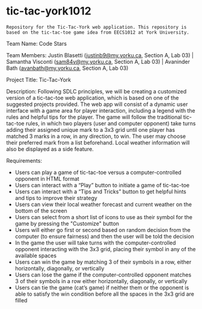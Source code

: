# tic-tac-york1012
	Repository for the Tic-Tac-York web application. This repository is based on the tic-tac-toe game idea from EECS1012 at York University.

Team Name: Code Stars

Team Members: Justin Blasetti (justinb9@my.yorku.ca, Section A, Lab 03) | Samantha Visconti (sam84v@my.yorku.ca, Section A, Lab 03) | Avaninder Bath (avanbath@my.yorku.ca, Section A, Lab 03)

Project Title: Tic-Tac-York

Description: Following SDLC principles, we will be creating a customized version of a tic-tac-toe web application, which is based on one of the suggested projects provided. The web app will consist of a dynamic user interface with a game area for player interaction, including a legend with the rules and helpful tips for the player. The game will follow the traditional tic-tac-toe rules, in which two players (user and computer opponent) take turns adding their assigned unique mark to a 3x3 grid until one player has matched 3 marks in a row, in any direction, to win. The user may choose their preferred mark from a list beforehand. Local weather information will also be displayed as a side feature.

Requirements:
- Users can play a game of tic-tac-toe versus a computer-controlled opponent in HTML format
- Users can interact with a “Play” button to initiate a game of tic-tac-toe
- Users can interact with a “Tips and Tricks” button to get helpful hints and tips to improve their strategy 
- Users can view their local weather forecast and current weather on the bottom of the screen
- Users can select from a short list of icons to use as their symbol for the game by pressing the "Customize" button
- Users will either go first or second based on random decision from the computer (to ensure fairness) and then the user will be told the decision
- In the game the user will take turns with the computer-controlled opponent interacting with the 3x3 grid, placing their symbol in any of the available spaces 
- Users can win the game by matching 3 of their symbols in a row, either horizontally, diagonally, or vertically
- Users can lose the game if the computer-controlled opponent matches 3 of their symbols in a row either horizontally, diagonally, or vertically
- Users can tie the game (cat’s game) if neither them or the opponent is able to satisfy the win condition before all the spaces in the 3x3 grid are filled
